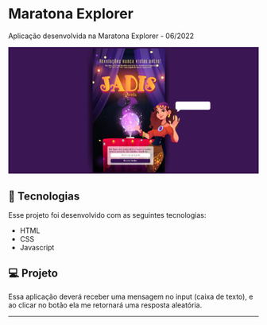 # Maratona Explorer

 Aplicação desenvolvida na Maratona Explorer - 06/2022

<img src="https://github.com/adlagomes/maratona-explorer/blob/main/Rocketseat%20-%20Maratona%20Explores/images/amostra.jpg">

## 🚀 Tecnologias <a name="-tecnologias"></a>

Esse projeto foi desenvolvido com as seguintes tecnologias:

- HTML
- CSS
- Javascript

## 💻 Projeto

Essa aplicação deverá receber uma mensagem no input (caixa de texto), e ao clicar no botão ela me retornará uma resposta aleatória.


---
